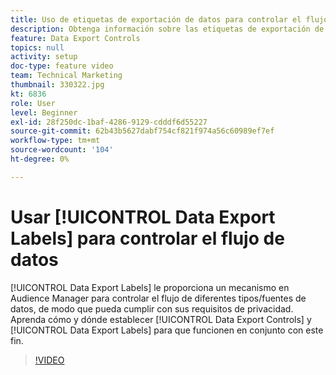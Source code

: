 ```yaml
---
title: Uso de etiquetas de exportación de datos para controlar el flujo de datos
description: Obtenga información sobre las etiquetas de exportación de datos en Audience Manager. Esto le proporciona un mecanismo en Audience Manager para controlar el flujo de diferentes tipos/fuentes de datos, de modo que pueda satisfacer sus requisitos de privacidad. Obtenga información sobre cómo y dónde establecer los controles de exportación de datos y las etiquetas de exportación de datos para trabajar en conjunto con este fin.
feature: Data Export Controls
topics: null
activity: setup
doc-type: feature video
team: Technical Marketing
thumbnail: 330322.jpg
kt: 6836
role: User
level: Beginner
exl-id: 28f250dc-1baf-4286-9129-cdddf6d55227
source-git-commit: 62b43b5627dabf754cf821f974a56c60989ef7ef
workflow-type: tm+mt
source-wordcount: '104'
ht-degree: 0%

---
```


# Usar [!UICONTROL Data Export Labels] para controlar el flujo de datos

[!UICONTROL Data Export Labels] le proporciona un mecanismo en Audience Manager para controlar el flujo de diferentes tipos/fuentes de datos, de modo que pueda cumplir con sus requisitos de privacidad. Aprenda cómo y dónde establecer [!UICONTROL Data Export Controls] y [!UICONTROL Data Export Labels] para que funcionen en conjunto con este fin.

>[!VIDEO](https://video.tv.adobe.com/v/330322/?quality=12&learn=on)
